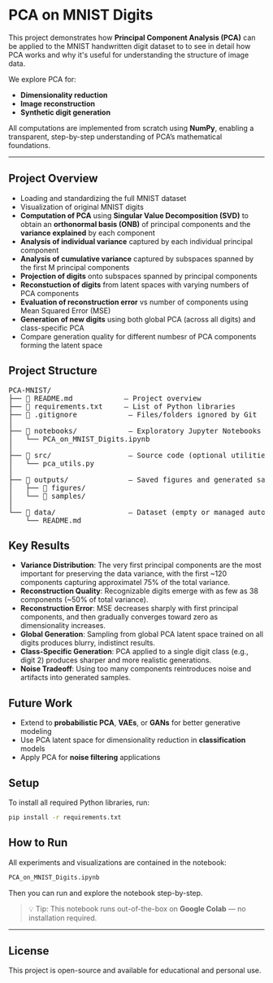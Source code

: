 # PCA on MNIST Digits

This project demonstrates how **Principal Component Analysis (PCA)** can be applied to the MNIST handwritten digit dataset to to see in detail how PCA works and why it's useful for understanding the structure of image data.

We explore PCA for:
- **Dimensionality reduction**
- **Image reconstruction**
- **Synthetic digit generation**

All computations are implemented from scratch using **NumPy**, enabling a transparent, step-by-step understanding of PCA’s mathematical foundations.

---

## Project Overview

- Loading and standardizing the full MNIST dataset
- Visualization of original MNIST digits
- **Computation of PCA** using **Singular Value Decomposition (SVD)** to obtain an **orthonormal basis (ONB)** of principal components and the **variance explained** by each component
- **Analysis of individual variance** captured by each individual principal component
- **Analysis of cumulative variance** captured by subspaces spanned by the first M principal components
- **Projection of digits** onto subspaces spanned by principal components
- **Reconstuction of digits** from latent spaces with varying numbers of PCA components
- **Evaluation of reconstruction error** vs number of components using  Mean Squared Error (MSE) 
- **Generation of new digits** using both global PCA (across all digits) and class-specific PCA
- Compare generation quality for different numbesr of PCA components forming the latent space

## Project Structure
<pre>
PCA-MNIST/
├── 📄 README.md            — Project overview
├── 📄 requirements.txt     — List of Python libraries
├── 📄 .gitignore            — Files/folders ignored by Git
│
├── 📁 notebooks/            — Exploratory Jupyter Notebooks
│   └── PCA_on_MNIST_Digits.ipynb
│
├── 📁 src/                  — Source code (optional utilities, future modules)
│   └── pca_utils.py
│
├── 📁 outputs/              — Saved figures and generated samples
│   ├── 📁 figures/
│   └── 📁 samples/
│
└── 📁 data/                 — Dataset (empty or managed automatically)
    └── README.md
</pre>

## Key Results

- **Variance Distribution**: The very first principal components are the most important for preserving the data variance, with the first ~120 components capturing approximatel 75% of the total variance.
- **Reconstruction Quality**: Recognizable digits emerge with as few as 38 components (~50% of total variance).
- **Reconstruction Error**: MSE decreases sharply with first principal components, and then gradually converges toward zero as dimensionality increases.
- **Global Generation**: Sampling from global PCA latent space trained on all digits produces blurry, indistinct results.
- **Class-Specific Generation**: PCA applied to a single digit class (e.g., digit 2) produces sharper and more realistic generations.
- **Noise Tradeoff**: Using too many components reintroduces noise and artifacts into generated samples.

## Future Work

- Extend to **probabilistic PCA**, **VAEs**, or **GANs** for better generative modeling
- Use PCA latent space for dimensionality reduction in **classification** models
- Apply PCA for **noise filtering** applications

## Setup

To install all required Python libraries, run:

```bash
pip install -r requirements.txt
```

## How to Run

All experiments and visualizations are contained in the notebook:

```bash
PCA_on_MNIST_Digits.ipynb
```
Then you can run and explore the notebook step-by-step.
> 💡 Tip: This notebook runs out-of-the-box on **Google Colab** — no installation required.

---

## License

This project is open-source and available for educational and personal use.

